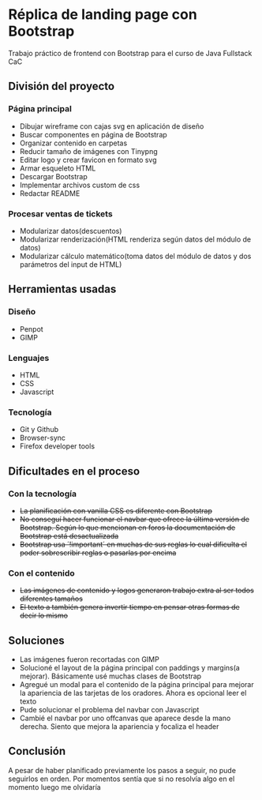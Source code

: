 # Réplica de landing page con Bootstrap
Trabajo práctico de frontend con Bootstrap para el curso de Java Fullstack CaC

## División del proyecto
### Página principal
- Dibujar wireframe con cajas svg en aplicación de diseño
- Buscar componentes en página de Bootstrap
- Organizar contenido en carpetas
- Reducir tamaño de imágenes con Tinypng
- Editar logo y crear favicon en formato svg
- Armar esqueleto HTML
- Descargar Bootstrap
- Implementar archivos custom de css
- Redactar README

### Procesar ventas de tickets
- Modularizar datos(descuentos)
- Modularizar renderización(HTML renderiza según datos del módulo de datos)
- Modularizar cálculo matemático(toma datos del módulo de datos y dos parámetros del input de HTML)

## Herramientas usadas
### Diseño
- Penpot
- GIMP

### Lenguajes
- HTML
- CSS
- Javascript

### Tecnología
- Git y Github
- Browser-sync
- Firefox developer tools

## Dificultades en el proceso
### Con la tecnología
- ~~La planificación con vanilla CSS es diferente con Bootstrap~~
- ~~No conseguí hacer funcionar el navbar que ofrece la última versión de Bootstrap. Según lo que mencionan en foros la documentación de Bootstrap está desactualizada~~
- ~~Bootstrap usa ´!important´ en muchas de sus reglas lo cual dificulta el poder sobrescribir reglas o pasarlas por encima~~

### Con el contenido
- ~~Las imágenes de contenido y logos generaron trabajo extra al ser todos diferentes tamaños~~
- ~~El texto a también genera invertir tiempo en pensar otras formas de decir lo mismo~~

## Soluciones
- Las imágenes fueron recortadas con GIMP
- Solucioné el layout de la página principal con paddings y margins(a mejorar). Básicamente usé muchas clases de Bootstrap
- Agregué un modal para el contenido de la página principal para mejorar la apariencia de las tarjetas de los oradores. Ahora es opcional leer el texto
- Pude solucionar el problema del navbar con Javascript
- Cambié el navbar por uno offcanvas que aparece desde la mano derecha. Siento que mejora la apariencia y focaliza el header

## Conclusión
A pesar de haber planificado previamente los pasos a seguir, no pude seguirlos en orden. Por momentos sentía que si no resolvía algo en el momento luego me olvidaría

